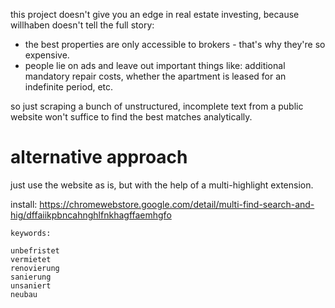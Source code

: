 this project doesn't give you an edge in real estate investing, because willhaben doesn't tell the full story:

- the best properties are only accessible to brokers - that's why they're so expensive.
- people lie on ads and leave out important things like: additional mandatory repair costs, whether the apartment is leased for an indefinite period, etc.

so just scraping a bunch of unstructured, incomplete text from a public website won't suffice to find the best matches analytically.

# alternative approach

just use the website as is, but with the help of a multi-highlight extension.

install: https://chromewebstore.google.com/detail/multi-find-search-and-hig/dffaiikpbncahnghlfnkhagffaemhgfo

```plaintext
keywords:

unbefristet
vermietet
renovierung
sanierung
unsaniert
neubau
```

